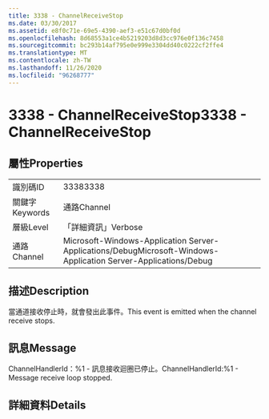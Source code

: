 ```yaml
---
title: 3338 - ChannelReceiveStop
ms.date: 03/30/2017
ms.assetid: e8f0c71e-69e5-4390-aef3-e51c67d0bf0d
ms.openlocfilehash: 8d68553a1ce4b5219203d8d3cc976e0f136c7458
ms.sourcegitcommit: bc293b14af795e0e999e3304dd40c0222cf2ffe4
ms.translationtype: MT
ms.contentlocale: zh-TW
ms.lasthandoff: 11/26/2020
ms.locfileid: "96268777"
---
```

# <a name="3338---channelreceivestop"></a><span data-ttu-id="23061-102">3338 - ChannelReceiveStop</span><span class="sxs-lookup"><span data-stu-id="23061-102">3338 - ChannelReceiveStop</span></span>

## <a name="properties"></a><span data-ttu-id="23061-103">屬性</span><span class="sxs-lookup"><span data-stu-id="23061-103">Properties</span></span>  
  
|||  
|-|-|  
|<span data-ttu-id="23061-104">識別碼</span><span class="sxs-lookup"><span data-stu-id="23061-104">ID</span></span>|<span data-ttu-id="23061-105">3338</span><span class="sxs-lookup"><span data-stu-id="23061-105">3338</span></span>|  
|<span data-ttu-id="23061-106">關鍵字</span><span class="sxs-lookup"><span data-stu-id="23061-106">Keywords</span></span>|<span data-ttu-id="23061-107">通路</span><span class="sxs-lookup"><span data-stu-id="23061-107">Channel</span></span>|  
|<span data-ttu-id="23061-108">層級</span><span class="sxs-lookup"><span data-stu-id="23061-108">Level</span></span>|<span data-ttu-id="23061-109">「詳細資訊」</span><span class="sxs-lookup"><span data-stu-id="23061-109">Verbose</span></span>|  
|<span data-ttu-id="23061-110">通路</span><span class="sxs-lookup"><span data-stu-id="23061-110">Channel</span></span>|<span data-ttu-id="23061-111">Microsoft-Windows-Application Server-Applications/Debug</span><span class="sxs-lookup"><span data-stu-id="23061-111">Microsoft-Windows-Application Server-Applications/Debug</span></span>|  
  
## <a name="description"></a><span data-ttu-id="23061-112">描述</span><span class="sxs-lookup"><span data-stu-id="23061-112">Description</span></span>  

 <span data-ttu-id="23061-113">當通道接收停止時，就會發出此事件。</span><span class="sxs-lookup"><span data-stu-id="23061-113">This event is emitted when the channel receive stops.</span></span>  
  
## <a name="message"></a><span data-ttu-id="23061-114">訊息</span><span class="sxs-lookup"><span data-stu-id="23061-114">Message</span></span>  

 <span data-ttu-id="23061-115">ChannelHandlerId：%1 - 訊息接收迴圈已停止。</span><span class="sxs-lookup"><span data-stu-id="23061-115">ChannelHandlerId:%1 - Message receive loop stopped.</span></span>  
  
## <a name="details"></a><span data-ttu-id="23061-116">詳細資料</span><span class="sxs-lookup"><span data-stu-id="23061-116">Details</span></span>
